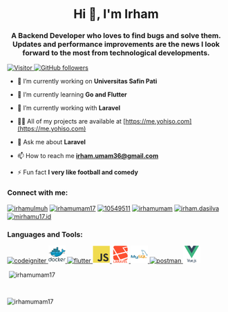<h1 align="center">Hi 👋, I'm Irham</h1>
<h3 align="center">A Backend Developer who loves to find bugs and solve them. Updates and performance improvements are the news I look forward to the most from technological developments.</h3>

<div align="left">
    <a href="#">
        <img alt="Visitor" src="https://visitor-badge.laobi.icu/badge?page_id=irhamumam17.irhamumam17">
    </a>
    <a href="https://github.com/irhamumam17?tab=followers">
        <img alt="GitHub followers" src="https://img.shields.io/github/followers/irhamumam17?color=green&logo=github">
    </a>
</div>

- 🔭 I’m currently working on **Universitas Safin Pati**

- 🌱 I’m currently learning **Go and Flutter**

- 🌱 I’m currently working with **Laravel**

- 👨‍💻 All of my projects are available at [https://me.yohiso.com](https://me.yohiso.com)

- 💬 Ask me about **Laravel**

- 📫 How to reach me **irham.umam36@gmail.com**

- ⚡ Fun fact **I very like football and comedy**

<h3 align="left">Connect with me:</h3>
<p align="left">
<a href="https://twitter.com/irhamulmuh" target="blank"><img align="center" src="https://raw.githubusercontent.com/rahuldkjain/github-profile-readme-generator/master/src/images/icons/Social/twitter.svg" alt="irhamulmuh" height="30" width="40" /></a>
<a href="https://linkedin.com/in/irhamumam17" target="blank"><img align="center" src="https://raw.githubusercontent.com/rahuldkjain/github-profile-readme-generator/master/src/images/icons/Social/linked-in-alt.svg" alt="irhamumam17" height="30" width="40" /></a>
<a href="https://stackoverflow.com/users/10549511" target="blank"><img align="center" src="https://raw.githubusercontent.com/rahuldkjain/github-profile-readme-generator/master/src/images/icons/Social/stack-overflow.svg" alt="10549511" height="30" width="40" /></a>
<a href="https://kaggle.com/irhamumam" target="blank"><img align="center" src="https://raw.githubusercontent.com/rahuldkjain/github-profile-readme-generator/master/src/images/icons/Social/kaggle.svg" alt="irhamumam" height="30" width="40" /></a>
<a href="https://fb.com/irham.dasilva" target="blank"><img align="center" src="https://raw.githubusercontent.com/rahuldkjain/github-profile-readme-generator/master/src/images/icons/Social/facebook.svg" alt="irham.dasilva" height="30" width="40" /></a>
<a href="https://instagram.com/mirhamu17.id" target="blank"><img align="center" src="https://raw.githubusercontent.com/rahuldkjain/github-profile-readme-generator/master/src/images/icons/Social/instagram.svg" alt="mirhamu17.id" height="30" width="40" /></a>
</p>

<h3 align="left">Languages and Tools:</h3>
<p align="left"> <a href="https://codeigniter.com" target="_blank" rel="noreferrer"> <img src="https://cdn.worldvectorlogo.com/logos/codeigniter.svg" alt="codeigniter" width="40" height="40"/> </a> <a href="https://www.docker.com/" target="_blank" rel="noreferrer"> <img src="https://raw.githubusercontent.com/devicons/devicon/master/icons/docker/docker-original-wordmark.svg" alt="docker" width="40" height="40"/> </a> <a href="https://flutter.dev" target="_blank" rel="noreferrer"> <img src="https://www.vectorlogo.zone/logos/flutterio/flutterio-icon.svg" alt="flutter" width="40" height="40"/> </a> <a href="https://developer.mozilla.org/en-US/docs/Web/JavaScript" target="_blank" rel="noreferrer"> <img src="https://raw.githubusercontent.com/devicons/devicon/master/icons/javascript/javascript-original.svg" alt="javascript" width="40" height="40"/> </a> <a href="https://laravel.com/" target="_blank" rel="noreferrer"> <img src="https://raw.githubusercontent.com/devicons/devicon/master/icons/laravel/laravel-plain-wordmark.svg" alt="laravel" width="40" height="40"/> </a> <a href="https://www.mysql.com/" target="_blank" rel="noreferrer"> <img src="https://raw.githubusercontent.com/devicons/devicon/master/icons/mysql/mysql-original-wordmark.svg" alt="mysql" width="40" height="40"/> </a> <a href="https://postman.com" target="_blank" rel="noreferrer"> <img src="https://www.vectorlogo.zone/logos/getpostman/getpostman-icon.svg" alt="postman" width="40" height="40"/> </a> <a href="https://vuejs.org/" target="_blank" rel="noreferrer"> <img src="https://raw.githubusercontent.com/devicons/devicon/master/icons/vuejs/vuejs-original-wordmark.svg" alt="vuejs" width="40" height="40"/> </a> </p>

<p>&nbsp;<img align="center" src="https://github-readme-stats.vercel.app/api?username=irhamumam17&theme=algolia&show_icons=true&locale=en" alt="irhamumam17" /></p>
<br>
<p><img align="left" src="https://github-readme-stats.vercel.app/api/top-langs?username=irhamumam17&theme=algolia&show_icons=true&locale=en&layout=compact" alt="irhamumam17" /></p>

